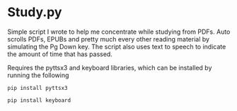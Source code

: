 # Study.py
Simple script I wrote to help me concentrate while studying from PDFs. Auto scrolls PDFs, EPUBs and pretty much every other reading material by simulating the Pg Down key. The script also uses text to speech to indicate the amount of time that has passed.

Requires the pyttsx3 and keyboard libraries, which can be installed by running the following 

`pip install pyttsx3`

`pip install keyboard`
